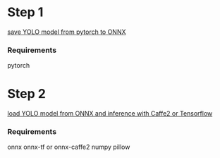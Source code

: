 

# Step 1

[save YOLO model from pytorch to ONNX](1.yolo2_pytorch_onnx_save_model.ipynb)

### Requirements
pytorch

# Step 2

[load YOLO model from ONNX and inference with Caffe2 or Tensorflow](2.yolo2_pytorch_onnx_load_model.ipynb)

### Requirements
onnx
onnx-tf or onnx-caffe2
numpy
pillow

